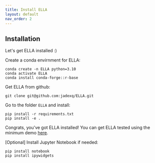 ```yaml
---
title: Install ELLA
layout: default
nav_order: 2
---
```


## Installation

Let's get ELLA installed :)

Create a conda envirnment for ELLA:

```
conda create -n ELLA python=3.10
conda activate ELLA
conda install conda-forge::r-base
```

Get ELLA from github:

```
git clone git@github.com:jadexq/ELLA.git
```

Go to the folder `ELLA` and install:

```
pip install -r requirements.txt
pip install -e .
```

Congrats, you've got ELLA installed! You can get ELLA tested using the minimum demo [here](https://jadexq.github.io/ELLA/mini_demo.html).

[Optional] Install Jupyter Notebook if needed:

```
pip install notebook
pip install ipywidgets
```



